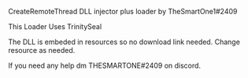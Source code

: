 CreateRemoteThread DLL injector plus loader by TheSmartOne1#2409

This Loader Uses TrinitySeal

The DLL is embeded in resources so no download link needed. Change resource as needed.


If you need any help dm THESMARTONE#2409 on discord.
